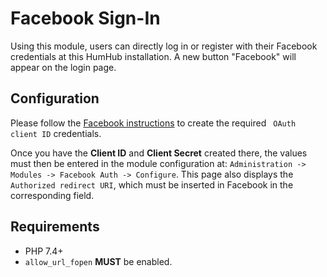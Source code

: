 # Facebook Sign-In

Using this module, users can directly log in or register with their Facebook credentials at this HumHub installation. 
A new button "Facebook" will appear on the login page.

## Configuration

Please follow the [Facebook instructions](https://www.loginradius.com/blog/async/login-with-facebook/) to create the required ` OAuth client ID` credentials.

Once you have the **Client ID** and **Client Secret** created there, the values must then be entered in the module configuration at: `Administration -> Modules -> Facebook Auth -> Configure`. 
This page also displays the `Authorized redirect URI`, which must be inserted in Facebook in the corresponding field.

## Requirements
- PHP 7.4+
- `allow_url_fopen` **MUST** be enabled.
